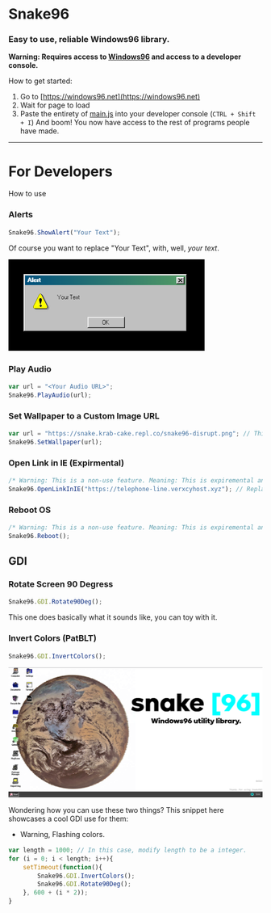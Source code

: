   # Snake96

### Easy to use, reliable Windows96 library.

**Warning: Requires access to <a href="https://windows96.net">Windows96</a> and access to a developer console.**

How to get started:
1. Go to [https://windows96.net](https://windows96.net)
2. Wait for page to load
3. Paste the entirety of [main.js](https://raw.githubusercontent.com/telephone-line/Snake96/main/good%20stuff/main.js) into your developer console (`CTRL + Shift + I`)
And boom! You now have access to the rest of programs people have made.

---

# For Developers

How to use

### Alerts
```js
Snake96.ShowAlert("Your Text");
```
Of course you want to replace "Your Text", with, well, *your text*.

![](https://raw.githubusercontent.com/telephone-line/Snake96/main/alert.png)

### Play Audio
```js
var url = "<Your Audio URL>";
Snake96.PlayAudio(url);
```

### Set Wallpaper to a Custom Image URL
```js
var url = "https://snake.krab-cake.repl.co/snake96-disrupt.png"; // This is a placeholder URL, you can replace it with something else if you like.
Snake96.SetWallpaper(url);
```

### Open Link in IE (Expirmental)
```js
/* Warning: This is a non-use feature. Meaning: This is expiremental and will cause bugs! */
Snake96.OpenLinkInIE("https://telephone-line.verxcyhost.xyz"); // Replace with your URL
```

### Reboot OS
```js
/* Warning: This is a non-use feature. Meaning: This is expiremental and will cause bugs! */
Snake96.Reboot();
```

## GDI
### Rotate Screen 90 Degress
```js
Snake96.GDI.Rotate90Deg();
```
This one does basically what it sounds like, you can toy with it.

### Invert Colors (PatBLT)
```js
Snake96.GDI.InvertColors();
```
![](https://raw.githubusercontent.com/telephone-line/Snake96/main/Snake96InvertedColors.png)

Wondering how you can use these two things?
This snippet here showcases a cool GDI use for them:
- Warning, Flashing colors.
```js
var length = 1000; // In this case, modify length to be a integer.
for (i = 0; i < length; i++){
    setTimeout(function(){
        Snake96.GDI.InvertColors();
        Snake96.GDI.Rotate90Deg();
    }, 600 + (i * 2));
}
```

